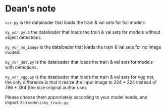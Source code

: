 # Dean's note
`vcr.py` is the dataloader that loads the train & val sets for full models

`my_vcr.py` is the dataloader that loads the train & val sets for models without object detections.

`my_vcr_no_image` is the dataloader that loads the train & val sets for no image models

`my_vcr_det.py` is the dataloader that loads the train & val sets for models with detections.

`my_vcr_vgg.py` is the dataloader that loads the train & val sets for vgg net, the only difference is that it resize the input image to 224 \* 224 instead of 786 \* 384 (the size original author use).

Please choose them approriately according to your model needs, and import it in `models/my_train.py`.